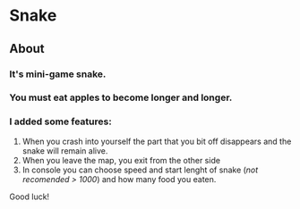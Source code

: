 # Snake
## About
### It's mini-game snake.
### You must eat apples to become longer and longer.
### I added some features:
1) When you crash into yourself the part that you bit off disappears and the snake will remain alive.
2) When you leave the map, you exit from the other side
3) In console you can choose speed and start lenght of snake (*not recomended > 1000*) and how many food you eaten.

Good luck!
